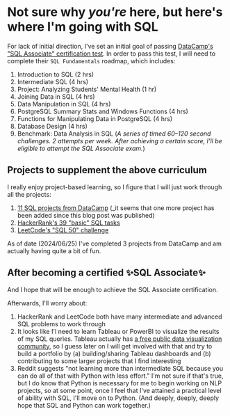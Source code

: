 # Not sure why _you're_ here, but here's where I'm going with SQL

For lack of initial direction, I've set an initial goal of passing [DataCamp's "SQL Associate" certification test](https://www.datacamp.com/certification/sql-associate). In order to pass this test, I will need to complete their `SQL Fundamentals` roadmap, which includes:

1. Introduction to SQL (2 hrs)  
2. Intermediate SQL (4 hrs)  
3. Project: Analyzing Students' Mental Health (1 hr)  
4. Joining Data in SQL (4 hrs)  
5. Data Manipulation in SQL (4 hrs)  
6. PostgreSQL Summary Stats and Windows Functions (4 hrs)
7. Functions for Manipulating Data in PostgreSQL (4 hrs)
8. Database Design (4 hrs)
9. Benchmark: Data Analysis in SQL  (_A series of timed 60–120 second challenges. 2 attempts per week. After achieving a certain score, I'll be eligible to attempt the SQL Associate exam._)

## Projects to supplement the above curriculum

I really enjoy project-based learning, so I figure that I will just work through all the projects:

1. [11 SQL projects from DataCamp](https://github.com/SuikaCider/coding_practice/new/main/DataCamp/SQL) (_it seems that one more project has been added since this blog post was published)
2. [HackerRank's 39 "basic" SQL tasks](https://www.hackerrank.com/domains/sql?filters%5Bskills%5D%5B%5D=SQL%20%28Basic%29)
3. [LeetCode's "SQL 50" challenge](https://leetcode.com/studyplan/top-sql-50/)

As of date (2024/06/25) I've completed 3 projects from DataCamp and am actually having quite a bit of fun.

## After becoming a certified ✨SQL Associate✨

And I hope that will be enough to achieve the SQL Associate certification. 

Afterwards, I'll worry about:
1. HackerRank and LeetCode both have many intermediate and advanced SQL problems to work through
2. It looks like I'l need to learn Tableau or PowerBI to visualize the results of my SQL queries. Tableau actually has [a free public data visualization community](https://public.tableau.com/), so I guess later on I will get involved with that and try to build a portfolio by (a) building/sharing Tableau dashboards and (b) contributing to some larger projects that I find interesting
3. Reddit suggests "not learning more than intermediate SQL because you can do all of that with Python with less effort." I'm not sure if that's true, but I do know that Python is necessary for me to begin working on NLP projects, so at some point, once I feel that I've attained a practical level of ability with SQL, I'll move on to Python. (And deeply, deeply, deeply hope that SQL and Python can work together.)
